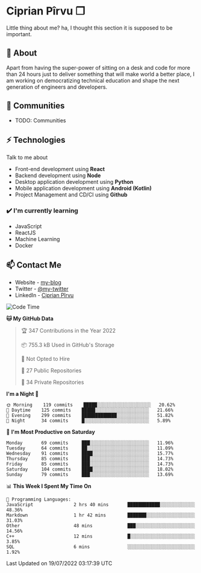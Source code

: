 # Ciprian Pîrvu ❐

Little thing about me? ha, I thought this section it is supposed to be important.

## 🧐 About

Apart from having the super-power of sitting on a desk and code for more than 24 hours just to deliver something that will make world a better place, I am working on democratizing technical education and shape the next generation of engineers and developers.

## 👯 Communities

-   TODO: Communities

## ⚡ Technologies

Talk to me about

-   Front-end development using **React**
-   Backend development using **Node**
-   Desktop application development using **Python**
-   Mobile application development using **Android (Kotlin)**
-   Project Management and CD/CI using **Github**

### ✔️ I'm currently learning

-   JavaScript
-   ReactJS
-   Machine Learning
-   Docker

## 📫 Contact Me

-   Website - [my-blog]()
-   Twitter - [@my-twitter]()
-   LinkedIn - [Ciprian Pîrvu](https://www.linkedin.com/in/p%C3%AErvu-ciprian-cristian-4415991b1/)

<!--START_SECTION:waka-->
![Code Time](http://img.shields.io/badge/Code%20Time-1%2C276%20hrs%201%20min-blue)

**🐱 My GitHub Data** 

> 🏆 347 Contributions in the Year 2022
 > 
> 📦 755.3 kB Used in GitHub's Storage 
 > 
> 🚫 Not Opted to Hire
 > 
> 📜 27 Public Repositories 
 > 
> 🔑 34 Private Repositories  
 > 
**I'm a Night 🦉** 

```text
🌞 Morning    119 commits    █████░░░░░░░░░░░░░░░░░░░░   20.62% 
🌆 Daytime    125 commits    █████░░░░░░░░░░░░░░░░░░░░   21.66% 
🌃 Evening    299 commits    █████████████░░░░░░░░░░░░   51.82% 
🌙 Night      34 commits     █░░░░░░░░░░░░░░░░░░░░░░░░   5.89%

```
📅 **I'm Most Productive on Saturday** 

```text
Monday       69 commits     ███░░░░░░░░░░░░░░░░░░░░░░   11.96% 
Tuesday      64 commits     ██░░░░░░░░░░░░░░░░░░░░░░░   11.09% 
Wednesday    91 commits     ████░░░░░░░░░░░░░░░░░░░░░   15.77% 
Thursday     85 commits     ███░░░░░░░░░░░░░░░░░░░░░░   14.73% 
Friday       85 commits     ███░░░░░░░░░░░░░░░░░░░░░░   14.73% 
Saturday     104 commits    ████░░░░░░░░░░░░░░░░░░░░░   18.02% 
Sunday       79 commits     ███░░░░░░░░░░░░░░░░░░░░░░   13.69%

```


📊 **This Week I Spent My Time On** 

```text
💬 Programming Languages: 
JavaScript               2 hrs 40 mins       ████████████░░░░░░░░░░░░░   48.36% 
Markdown                 1 hr 42 mins        ███████░░░░░░░░░░░░░░░░░░   31.03% 
Other                    48 mins             ███░░░░░░░░░░░░░░░░░░░░░░   14.56% 
C++                      12 mins             █░░░░░░░░░░░░░░░░░░░░░░░░   3.85% 
SQL                      6 mins              ░░░░░░░░░░░░░░░░░░░░░░░░░   1.92%

```


 Last Updated on 19/07/2022 03:17:39 UTC
<!--END_SECTION:waka-->
